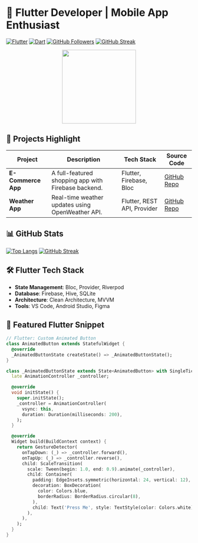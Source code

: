 # 🚀 Flutter Developer | Mobile App Enthusiast

[![Flutter](https://img.shields.io/badge/Flutter-02569B?logo=flutter&logoColor=white)](https://flutter.dev)
[![Dart](https://img.shields.io/badge/Dart-0175C2?logo=dart&logoColor=white)](https://dart.dev)
[![GitHub Followers](https://img.shields.io/github/followers/ngtrongha?label=Follow&style=social)](https://github.com/ngtrongha)
[![GitHub Streak](https://streak-stats.demolab.com/?user=ngtrongha)](https://git.io/streak-stats)
<div align="center">
  <img src="https://media.giphy.com/media/3o7TKMt1VV26qJQ5AA/giphy.gif" width="200">
</div>

## 📱 Projects Highlight
| Project | Description | Tech Stack | Source Code |
|---------|-------------|------------|-------------|
| **E-Commerce App** | A full-featured shopping app with Firebase backend. | Flutter, Firebase, Bloc | [GitHub Repo](https://github.com/ngtrongha/ecommerce-app) |
| **Weather App** | Real-time weather updates using OpenWeather API. | Flutter, REST API, Provider | [GitHub Repo](https://github.com/ngtrongha/weather-app) |

## 📊 GitHub Stats
[![Top Langs](https://github-readme-stats.vercel.app/api/top-langs/?username=ngtrongha&layout=compact&theme=radical&hide=html,css)](https://github.com/anuraghazra/github-readme-stats)
[![GitHub Streak](https://streak-stats.demolab.com/?user=ngtrongha&theme=radical)](https://git.io/streak-stats)

## 🛠️ Flutter Tech Stack
- **State Management**: Bloc, Provider, Riverpod  
- **Database**: Firebase, Hive, SQLite  
- **Architecture**: Clean Architecture, MVVM  
- **Tools**: VS Code, Android Studio, Figma  

## 🌟 Featured Flutter Snippet
```dart
// Flutter: Custom Animated Button
class AnimatedButton extends StatefulWidget {
  @override
  _AnimatedButtonState createState() => _AnimatedButtonState();
}

class _AnimatedButtonState extends State<AnimatedButton> with SingleTickerProviderStateMixin {
  late AnimationController _controller;

  @override
  void initState() {
    super.initState();
    _controller = AnimationController(
      vsync: this,
      duration: Duration(milliseconds: 200),
    );
  }

  @override
  Widget build(BuildContext context) {
    return GestureDetector(
      onTapDown: (_) => _controller.forward(),
      onTapUp: (_) => _controller.reverse(),
      child: ScaleTransition(
        scale: Tween(begin: 1.0, end: 0.9).animate(_controller),
        child: Container(
          padding: EdgeInsets.symmetric(horizontal: 24, vertical: 12),
          decoration: BoxDecoration(
            color: Colors.blue,
            borderRadius: BorderRadius.circular(8),
          ),
          child: Text('Press Me', style: TextStyle(color: Colors.white)),
        ),
      ),
    );
  }
}
